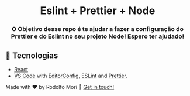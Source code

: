 
<h1 align="center">
Eslint + Prettier + Node
</h1>

<h3 align="center">   
  
  O Objetivo desse repo é te ajudar a fazer a configuração do Prettier e do Eslint no seu projeto Node!
  Espero ter ajudado!
</h3>


## :rocket: Tecnologias

- [React](https://reactjs.org/)
- [VS Code](https://code.visualstudio.com/) with [EditorConfig](https://editorconfig.org/), [ESLint](https://eslint.org/) and [Prettier](https://prettier.io/).




Made with ♥ by Rodolfo Mori :wave: [Get in touch!](https://www.linkedin.com/in/rodolfomori/)
